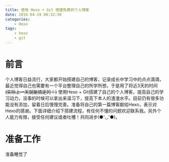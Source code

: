 ```yaml
---
title: 使用 Hexo + Git 搭建免费的个人博客
date: 2016-04-19 00:32:58
categories:
    - Hexo
tags:
    - hexo
    - git
---
```

# 前言
个人博客日益流行，大家都开始搭建自己的博客，记录成长中学习中的点点滴滴，最近觉得自己也需要有一个平台整理自己的所学所想，于是用了将近3天的时间 <del>(实际上一天就能搞定的！)</del> 使用Hexo + Git搭建了自己的个人博客，提高自己的学习动力，没事的时候可以拿出来温习下，提高下本人的渣渣水平。目前仍有很多功能没有添加，留着日后慢慢完善。准备将自己的第一篇博客献给Hexo，表示对Hexo的感谢。下面详细介绍下搭建流程，有任何不懂的问题欢迎联系我。另外个人能力有限，接受任何建议或者吐槽！共同进步(●'◡'●)。

<!-- more -->
# 准备工作
准备睡觉了

